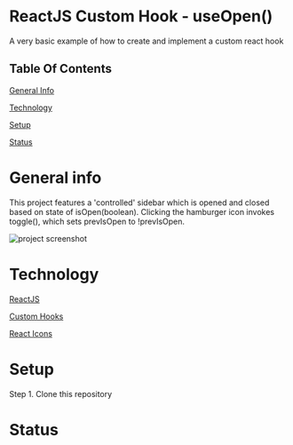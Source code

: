 # ReactJS Custom Hook - useOpen()
A very basic example of how to create and implement a custom react hook
## Table Of Contents
[General Info](#general-info)

[Technology](#technology)

[Setup](#setup)

[Status](#status) 

# General info
This project features a 'controlled' sidebar which is opened and closed based on state of isOpen(boolean). Clicking the hamburger icon invokes toggle(), which sets prevIsOpen to !prevIsOpen.

![project screenshot](https://i.imgur.com/0xMoyL8.png?2)
# Technology
[ReactJS](https://reactjs.org)

[Custom Hooks](https://reactjs.org/docs/hooks-custom.html#extracting-a-custom-hook)

[React Icons](https://react-icons.github.io/react-icons/)

# Setup

Step 1. Clone this repository

# Status
